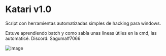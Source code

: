 # Katari v1.0
Script con herramientas automatizadas simples de hacking para windows.

Estuve aprendiendo batch y como sabía unas líneas útiles en la cmd, las automaticé.
Discord: Saguma#7066

![image](https://user-images.githubusercontent.com/77213074/159194554-9dee4edc-d80f-4323-a197-30e745bb098c.png)
